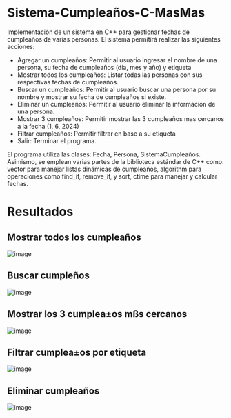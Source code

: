 # Sistema-Cumpleaños-C-MasMas
Implementación de un sistema en C++ para gestionar fechas de cumpleaños de varias personas. El sistema permitirá realizar las siguientes acciones:

- Agregar un cumpleaños: Permitir al usuario ingresar el nombre de una persona, su fecha de cumpleaños (día, mes y año) y etiqueta
- Mostrar todos los cumpleaños: Listar todas las personas con sus respectivas fechas de cumpleaños.
- Buscar un cumpleaños: Permitir al usuario buscar una persona por su nombre y mostrar su fecha de cumpleaños si existe.
- Eliminar un cumpleaños: Permitir al usuario eliminar la información de una persona.
- Mostrar 3 cumpleaños: Permitir mostrar las 3 cumpleaños mas cercanos a la fecha (1, 6, 2024)
- Filtrar cumpleaños: Permitir filtrar en base a su etiqueta
- Salir: Terminar el programa.

El programa utiliza las clases: Fecha, Persona, SistemaCumpleaños.
Asimismo, se emplean varias partes de la biblioteca estándar de C++ como: vector para manejar listas dinámicas de cumpleaños, algorithm para operaciones como find_if, remove_if, y sort, ctime para manejar y calcular fechas.

# Resultados
## Mostrar todos los cumpleaños
![image](https://github.com/NikoleSpace/Sistema-Cumplea-os-C-MasMas/assets/129306932/6e272e4b-fdd9-4894-90d3-1c3170d99f86)
## Buscar cumpleños
![image](https://github.com/NikoleSpace/Sistema-Cumplea-os-C-MasMas/assets/129306932/469eb13b-9302-48fc-83a0-b14181e5fba6)
##  Mostrar los 3 cumplea±os mßs cercanos
![image](https://github.com/NikoleSpace/Sistema-Cumplea-os-C-MasMas/assets/129306932/18d54498-d3cc-49cf-b57e-35bf1f66077c)
##  Filtrar cumplea±os por etiqueta
![image](https://github.com/NikoleSpace/Sistema-Cumplea-os-C-MasMas/assets/129306932/4fda0813-59a8-4bcf-a892-c90c15de3643)
##  Eliminar cumpleaños
![image](https://github.com/NikoleSpace/Sistema-Cumplea-os-C-MasMas/assets/129306932/89257d84-afcb-4028-bf7d-62b5ddd21849)
